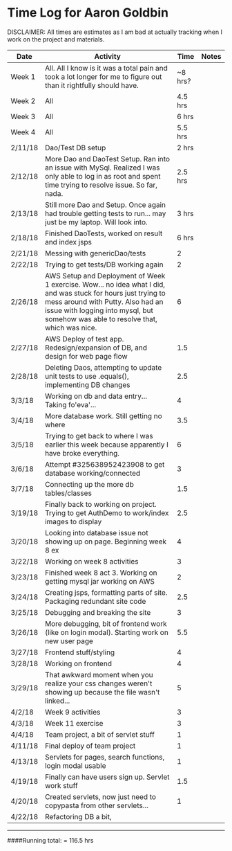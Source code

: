 # Time Log for Aaron Goldbin

DISCLAIMER: All times are estimates as I am bad at actually tracking when I work on the project and materials.

| Date | Activity | Time | Notes |
|------|----------|------|-------|
| Week 1 | All. All I know is it was a total pain and took a lot longer for me to figure out than it rightfully should have. | ~8 hrs? |
| Week 2 | All | 4.5 hrs |
| Week 3 | All | 6 hrs |
| Week 4 | All | 5.5 hrs |
| 2/11/18 | Dao/Test DB setup | 2 hrs |
| 2/12/18 | More Dao and DaoTest Setup. Ran into an issue with MySql. Realized I was only able to log in as root and spent time trying to resolve issue. So far, nada. | 2.5 hrs |
| 2/13/18 | Still more Dao and Setup. Once again had trouble getting tests to run... may just be my laptop. Will look into. | 3 hrs |
| 2/18/18 | Finished DaoTests, worked on result and index jsps | 6 hrs |
| 2/21/18 | Messing with genericDao/tests| 2 |
| 2/22/18 | Trying to get tests/DB working again| 2 |
| 2/26/18 | AWS Setup and Deployment of Week 1 exercise. Wow... no idea what I did, and was stuck for hours just trying to mess around with Putty. Also had an issue with logging into mysql, but somehow was able to resolve that, which was nice. | 6 |
| 2/27/18 | AWS Deploy of test app. Redesign/expansion of DB, and design for web page flow  | 1.5 |
| 2/28/18 | Deleting Daos, attempting to update unit tests to use .equals(), implementing DB changes | 2.5 |
| 3/3/18 | Working on db and data entry... Taking fo'eva'... | 4 |
| 3/4/18 | More database work. Still getting no where | 3.5 |
| 3/5/18 | Trying to get back to where I was earlier this week because apparently I have broke everything. | 6 |
| 3/6/18 | Attempt #325638952423908 to get database working/connected | 3 |
| 3/7/18 | Connecting up the more db tables/classes | 1.5 |
| 3/19/18 | Finally back to working on project. Trying to get AuthDemo to work/index images to display | 2.5 |
| 3/20/18 | Looking into database issue not showing up on page. Beginning week 8 ex | 4 |
| 3/22/18 | Working on week 8 activities | 3 |
| 3/23/18 | Finished week 8 act 3. Working on getting mysql jar working on AWS | 2 |
| 3/24/18 | Creating jsps, formatting parts of site. Packaging redundant site code | 2.5 |
| 3/25/18 | Debugging and breaking the site | 3 |
| 3/26/18 | More debugging, bit of frontend work (like on login modal). Starting work on new user page | 5.5 |
| 3/27/18 | Frontend stuff/styling | 4 |
| 3/28/18 | Working on frontend | 4 |
| 3/29/18 | That awkward moment when you realize your css changes weren't showing up because the file wasn't linked... | 5 |
| 4/2/18 | Week 9 activities | 3 | 
| 4/3/18 | Week 11 exercise | 3 |
| 4/4/18 | Team project, a bit of servlet stuff | 1 |
| 4/11/18 | Final deploy of team project | 1 |
| 4/13/18 | Servlets for pages, search functions, login modal usable | 1 |
| 4/19/18 | Finally can have users sign up. Servlet work stuff | 1.5 |
| 4/20/18 | Created servlets, now just need to copypasta from other servlets... | 1 |
| 4/22/18 | Refactoring DB a bit, |  |
---
####Running total: = 116.5 hrs